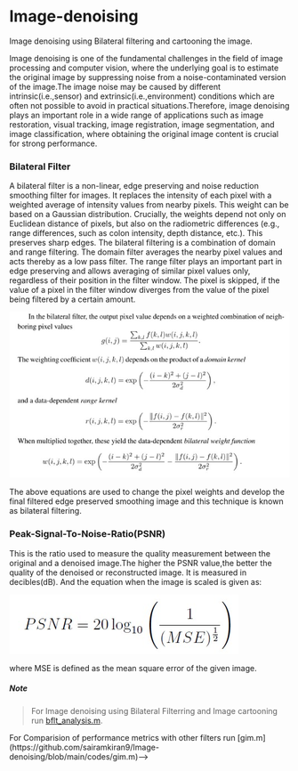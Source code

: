 # Image-denoising
<p>Image denoising using Bilateral filtering and cartooning the image.<p>

Image denoising is one of the fundamental challenges in the field of image processing and computer vision, where the underlying goal is to estimate the original image by suppressing noise from a noise-contaminated version of the image.The image noise may be caused by different intrinsic(i.e.,sensor) and extrinsic(i.e.,environment) conditions which are often not possible to avoid in practical situations.Therefore, image denoising plays an important role in a wide range of applications such as image restoration, visual tracking, image registration, image segmentation, and image classification, where obtaining the original image content is crucial for strong performance.

### Bilateral Filter
A bilateral filter is a non-linear, edge preserving and noise reduction smoothing filter for images. It replaces the intensity of each pixel with a weighted average of intensity values from nearby pixels. This weight can be based on a Gaussian distribution. Crucially, the weights depend not only on Euclidean distance of pixels, but also on the radiometric differences (e.g., range differences, such as colon intensity, depth distance, etc.). This preserves sharp edges. 
The bilateral filtering is a combination of domain and range filtering. The domain filter averages the nearby pixel values and acts thereby as a low pass filter. The range filter plays an important part in edge preserving and allows averaging of similar pixel values only, regardless of their position in the filter window. The pixel is skipped, if the value of a pixel in the filter window diverges from the value of the pixel being filtered by a certain amount.

![alt text](https://github.com/akshith6212/Image-denoising/blob/main/equations.jpg)

The above equations are used to change the pixel weights and develop the final filtered edge preserved smoothing image and this technique is known as bilateral filtering.

### Peak-Signal-To-Noise-Ratio(PSNR)
This is the ratio used to measure the quality measurement between the original and a denoised image.The higher the PSNR value,the better the quality of the denoised or reconstructed image. It is measured in decibles(dB). And the equation when the image is scaled is given as:

![alt text](https://github.com/akshith6212/Image-denoising/blob/main/psnr.jpg)

where MSE is defined as the mean square error of the given image.

##### Note
> For Image denoising using Bilateral Filterring and Image cartooning run [bflt_analysis.m](https://github.com/akshith6212/Image-denoising/blob/main/codes/bilateral.m).<br>
<!--> For Comparision of performance metrics with other filters run [gim.m](https://github.com/sairamkiran9/Image-denoising/blob/main/codes/gim.m)-->
